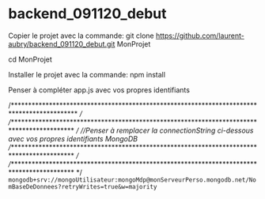 # backend_091120_debut

Copier le projet avec la commande:
git clone https://github.com/laurent-aubry/backend_091120_debut.git MonProjet

cd MonProjet

Installer le projet avec la commande:
npm install

Penser à compléter app.js avec vos propres identifiants

/******************************************************************************************* */
/******************************************************************************************* */
//Penser à remplacer la connectionString ci-dessous avec vos propres identifiants MongoDB
/******************************************************************************************* */
/******************************************************************************************* */
`mongodb+srv://mongoUtilisateur:mongoMdp@monServeurPerso.mongodb.net/NomBaseDeDonnees?retryWrites=true&w=majority`
